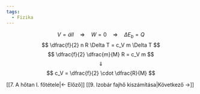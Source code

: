 ```yaml
---
tags:
  - Fizika
---
```


$$
V = áll \quad \Rightarrow \quad
W = 0 \quad \Rightarrow \quad
\Delta E_b = Q
$$
$$
\dfrac{f}{2} n R \Delta T = c_V m \Delta T
$$
$$
\dfrac{f}{2} \dfrac{m}{M} R = c_V m
$$
$$\Downarrow$$
$$
c_V = \dfrac{f}{2} \cdot \dfrac{R}{M}
$$

[[7. A hőtan I. főtétele|← Előző]]
[[9. Izobár fajhő kiszámítása|Következő →]]